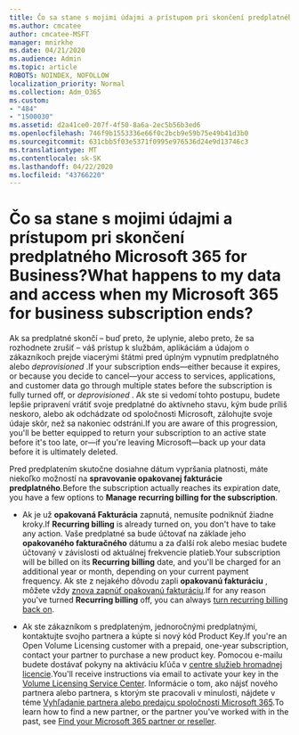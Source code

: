 ```yaml
---
title: Čo sa stane s mojimi údajmi a prístupom pri skončení predplatného Microsoft 365 for Business?
ms.author: cmcatee
author: cmcatee-MSFT
manager: mnirkhe
ms.date: 04/21/2020
ms.audience: Admin
ms.topic: article
ROBOTS: NOINDEX, NOFOLLOW
localization_priority: Normal
ms.collection: Adm_O365
ms.custom:
- "484"
- "1500030"
ms.assetid: d2a41ce0-207f-4f50-8a6a-2ec5b56b3ed6
ms.openlocfilehash: 746f9b1553336e66f0c2bcb9e59b75e49b41d3b0
ms.sourcegitcommit: 631cbb5f03e5371f0995e976536d24e9d13746c3
ms.translationtype: MT
ms.contentlocale: sk-SK
ms.lasthandoff: 04/22/2020
ms.locfileid: "43766220"
---
```

# <a name="what-happens-to-my-data-and-access-when-my-microsoft-365-for-business-subscription-ends"></a><span data-ttu-id="537bb-102">Čo sa stane s mojimi údajmi a prístupom pri skončení predplatného Microsoft 365 for Business?</span><span class="sxs-lookup"><span data-stu-id="537bb-102">What happens to my data and access when my Microsoft 365 for business subscription ends?</span></span>

<span data-ttu-id="537bb-103">Ak sa predplatné skončí – buď preto, že uplynie, alebo preto, že sa rozhodnete zrušiť – váš prístup k službám, aplikáciám a údajom o zákazníkoch prejde viacerými štátmi pred úplným vypnutím predplatného alebo *deprovisioned* .</span><span class="sxs-lookup"><span data-stu-id="537bb-103">If your subscription ends—either because it expires, or because you decide to cancel—your access to services, applications, and customer data go through multiple states before the subscription is fully turned off, or  *deprovisioned*  .</span></span> <span data-ttu-id="537bb-104">Ak ste si vedomí tohto postupu, budete lepšie pripravení vrátiť svoje predplatné do aktívneho stavu, kým bude príliš neskoro, alebo ak odchádzate od spoločnosti Microsoft, zálohujte svoje údaje skôr, než sa nakoniec odstráni.</span><span class="sxs-lookup"><span data-stu-id="537bb-104">If you are aware of this progression, you'll be better equipped to return your subscription to an active state before it's too late, or—if you're leaving Microsoft—back up your data before it is ultimately deleted.</span></span>
  
<span data-ttu-id="537bb-105">Pred predplatením skutočne dosiahne dátum vypršania platnosti, máte niekoľko možností na **spravovanie opakovanej fakturácie predplatného**.</span><span class="sxs-lookup"><span data-stu-id="537bb-105">Before the subscription actually reaches its expiration date, you have a few options to **Manage recurring billing for the subscription**.</span></span>
  
- <span data-ttu-id="537bb-106">Ak je už **opakovaná Fakturácia** zapnutá, nemusíte podniknúť žiadne kroky.</span><span class="sxs-lookup"><span data-stu-id="537bb-106">If **Recurring billing** is already turned on, you don't have to take any action.</span></span> <span data-ttu-id="537bb-107">Vaše predplatné sa bude účtovať na základe jeho **opakovaného fakturačného** dátumu a za ďalší rok alebo mesiac budete účtovaný v závislosti od aktuálnej frekvencie platieb.</span><span class="sxs-lookup"><span data-stu-id="537bb-107">Your subscription will be billed on its **Recurring billing** date, and you'll be charged for an additional year or month, depending on your current payment frequency.</span></span> <span data-ttu-id="537bb-108">Ak ste z nejakého dôvodu zapli **opakovanú fakturáciu** , môžete vždy [znova zapnúť opakovanú fakturáciu](https://docs.microsoft.com/office365/admin/subscriptions-and-billing/renew-your-subscription#turn-recurring-billing-off-or-on).</span><span class="sxs-lookup"><span data-stu-id="537bb-108">If for any reason you've turned **Recurring billing** off, you can always [turn recurring billing back on](https://docs.microsoft.com/office365/admin/subscriptions-and-billing/renew-your-subscription#turn-recurring-billing-off-or-on).</span></span>

- <span data-ttu-id="537bb-109">Ak ste zákazníkom s predplateným, jednoročnými predplatnými, kontaktujte svojho partnera a kúpte si nový kód Product Key.</span><span class="sxs-lookup"><span data-stu-id="537bb-109">If you're an Open Volume Licensing customer with a prepaid, one-year subscription, contact your partner to purchase a new product key.</span></span> <span data-ttu-id="537bb-110">Pomocou e-mailu budete dostávať pokyny na aktiváciu kľúča v [centre služieb hromadnej licencie](https://go.microsoft.com/fwlink/p/?LinkID=282016).</span><span class="sxs-lookup"><span data-stu-id="537bb-110">You'll receive instructions via email to activate your key in the [Volume Licensing Service Center](https://go.microsoft.com/fwlink/p/?LinkID=282016).</span></span> <span data-ttu-id="537bb-111">Informácie o tom, ako nájsť nového partnera alebo partnera, s ktorým ste pracovali v minulosti, nájdete v téme [Vyhľadanie partnera alebo predajcu spoločnosti Microsoft 365](https://docs.microsoft.com/office365/admin/manage/find-your-partner-or-reseller).</span><span class="sxs-lookup"><span data-stu-id="537bb-111">To learn how to find a new partner, or the partner you've worked with in the past, see [Find your Microsoft 365 partner or reseller](https://docs.microsoft.com/office365/admin/manage/find-your-partner-or-reseller).</span></span>